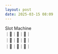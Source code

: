 ```yaml
---
layout: post
date: 2025-03-15 08:09
---
```


Slot Machine<br />
｜🍇｜💎｜💎｜<br />
｜💎｜🔔｜🍇｜<br />
｜🍇｜🍇｜🍒｜<br />

